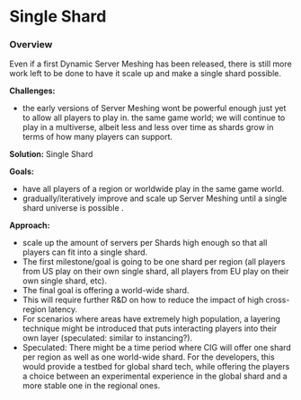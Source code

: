 # Single Shard
### Overview
Even if a first Dynamic Server Meshing has been released, there is still more work left to be done to have it scale up and make a single shard possible.

__Challenges:__

* the early versions of Server Meshing wont be powerful enough just yet to allow all players to play in. the same game world; we will continue to play in a multiverse, albeit less and less over time as shards grow in terms of how many players can support.

__Solution:__ Single Shard

__Goals:__

* have all players of a region or worldwide play in the same game world.
* gradually/iteratively improve and scale up Server Meshing until a single shard universe is possible .

__Approach:__

* scale up the amount of servers per Shards high enough so that all players can fit into a single shard.
* The first milestone/goal is going to be one shard per region (all players from US play on their own single shard, all players from EU play on their own single shard, etc).
* The final goal is offering a world-wide shard.
* This will require further R&D on how to reduce the impact of high cross-region latency.
* For scenarios where areas have extremely high population, a layering technique might be introduced that puts interacting players into their own layer (speculated: similar to instancing?).
* Speculated: There might be a time period where CIG will offer one shard per region as well as one world-wide shard. For the developers, this would provide a testbed for global shard tech, while offering the players a choice between an experimental experience in the global shard and a more stable one in the regional ones.
